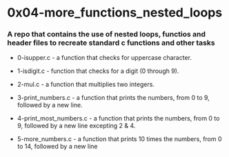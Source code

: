 #               0x04-more_functions_nested_loops

### A repo that contains the use of nested loops, functios and header files to recreate standard c functions and other tasks

* 0-isupper.c - a function that checks for uppercase character.

* 1-isdigit.c -  function that checks for a digit (0 through 9).

* 2-mul.c - a function that multiplies two integers.

* 3-print_numbers.c -  a function that prints the numbers, from 0 to 9, followed by a new line.

* 4-print_most_numbers.c - a function that prints the numbers, from 0 to 9, followed by a new line excepting 2 & 4.

* 5-more_numbers.c - a function that prints 10 times the numbers, from 0 to 14, followed by a new line
